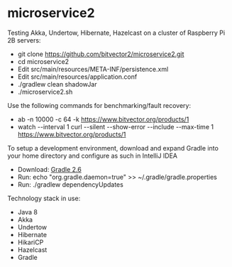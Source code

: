# microservice2

Testing Akka, Undertow, Hibernate, Hazelcast on a cluster of Raspberry Pi 2B servers:

* git clone https://github.com/bitvector2/microservice2.git
* cd microservice2
* Edit src/main/resources/META-INF/persistence.xml
* Edit src/main/resources/application.conf
* ./gradlew clean shadowJar
* ./microservice2.sh

Use the following commands for benchmarking/fault recovery:

* ab -n 10000 -c 64 -k https://www.bitvector.org/products/1
* watch --interval 1 curl --silent --show-error --include --max-time 1 https://www.bitvector.org/products/1

To setup a development environment, download and expand Gradle into your home directory and configure as such in
IntelliJ IDEA

* Download: [Gradle 2.6](https://services.gradle.org/distributions/gradle-2.6-all.zip)
* Run: echo "org.gradle.daemon=true" >> ~/.gradle/gradle.properties
* Run: ./gradlew dependencyUpdates

Technology stack in use:

* Java 8
* Akka
* Undertow
* Hibernate
* HikariCP
* Hazelcast
* Gradle
